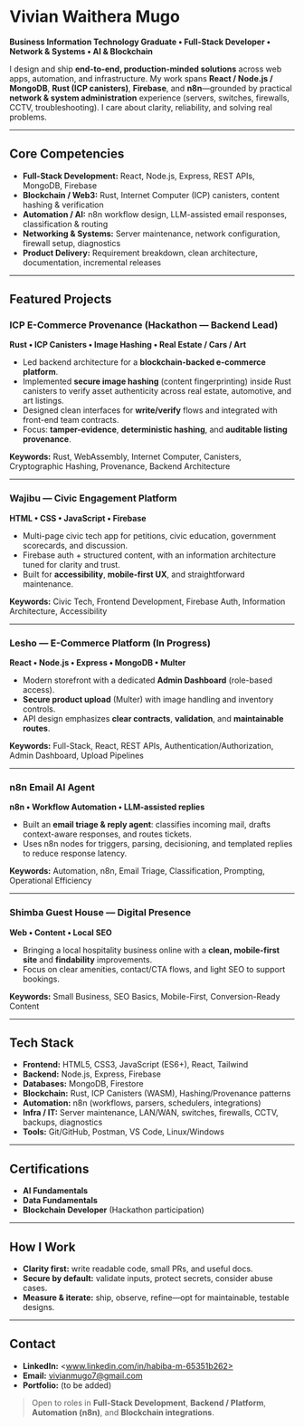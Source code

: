 # Vivian Waithera Mugo

**Business Information Technology Graduate • Full-Stack Developer • Network & Systems • AI & Blockchain**

I design and ship **end-to-end, production-minded solutions** across web apps, automation, and infrastructure. My work spans
**React / Node.js / MongoDB**, **Rust (ICP canisters)**, **Firebase**, and **n8n**—grounded by practical **network & system administration**
experience (servers, switches, firewalls, CCTV, troubleshooting). I care about clarity, reliability, and solving real problems.

---

## Core Competencies
- **Full-Stack Development:** React, Node.js, Express, REST APIs, MongoDB, Firebase
- **Blockchain / Web3:** Rust, Internet Computer (ICP) canisters, content hashing & verification
- **Automation / AI:** n8n workflow design, LLM-assisted email responses, classification & routing
- **Networking & Systems:** Server maintenance, network configuration, firewall setup, diagnostics
- **Product Delivery:** Requirement breakdown, clean architecture, documentation, incremental releases

---

## Featured Projects

### ICP E-Commerce Provenance (Hackathon — Backend Lead)
**Rust • ICP Canisters • Image Hashing • Real Estate / Cars / Art**
- Led backend architecture for a **blockchain-backed e-commerce platform**.
- Implemented **secure image hashing** (content fingerprinting) inside Rust canisters to verify asset authenticity
  across real estate, automotive, and art listings.
- Designed clean interfaces for **write/verify** flows and integrated with front-end team contracts.
- Focus: **tamper-evidence**, **deterministic hashing**, and **auditable listing provenance**.

**Keywords:** Rust, WebAssembly, Internet Computer, Canisters, Cryptographic Hashing, Provenance, Backend Architecture

---

### Wajibu — Civic Engagement Platform
**HTML • CSS • JavaScript • Firebase**
- Multi-page civic tech app for petitions, civic education, government scorecards, and discussion.
- Firebase auth + structured content, with an information architecture tuned for clarity and trust.
- Built for **accessibility**, **mobile-first UX**, and straightforward maintenance.

**Keywords:** Civic Tech, Frontend Development, Firebase Auth, Information Architecture, Accessibility

---

### Lesho — E-Commerce Platform (In Progress)
**React • Node.js • Express • MongoDB • Multer**
- Modern storefront with a dedicated **Admin Dashboard** (role-based access).
- **Secure product upload** (Multer) with image handling and inventory controls.
- API design emphasizes **clear contracts**, **validation**, and **maintainable routes**.

**Keywords:** Full-Stack, React, REST APIs, Authentication/Authorization, Admin Dashboard, Upload Pipelines

---

### n8n Email AI Agent
**n8n • Workflow Automation • LLM-assisted replies**
- Built an **email triage & reply agent**: classifies incoming mail, drafts context-aware responses, and routes tickets.
- Uses n8n nodes for triggers, parsing, decisioning, and templated replies to reduce response latency.

**Keywords:** Automation, n8n, Email Triage, Classification, Prompting, Operational Efficiency

---

### Shimba Guest House — Digital Presence
**Web • Content • Local SEO**
- Bringing a local hospitality business online with a **clean, mobile-first site** and **findability** improvements.
- Focus on clear amenities, contact/CTA flows, and light SEO to support bookings.

**Keywords:** Small Business, SEO Basics, Mobile-First, Conversion-Ready Content

---

## Tech Stack
- **Frontend:** HTML5, CSS3, JavaScript (ES6+), React, Tailwind
- **Backend:** Node.js, Express, Firebase
- **Databases:** MongoDB, Firestore
- **Blockchain:** Rust, ICP Canisters (WASM), Hashing/Provenance patterns
- **Automation:** n8n (workflows, parsers, schedulers, integrations)
- **Infra / IT:** Server maintenance, LAN/WAN, switches, firewalls, CCTV, backups, diagnostics
- **Tools:** Git/GitHub, Postman, VS Code, Linux/Windows

---

## Certifications
- **AI Fundamentals**
- **Data Fundamentals**
- **Blockchain Developer** (Hackathon participation)

---

## How I Work
- **Clarity first:** write readable code, small PRs, and useful docs.
- **Secure by default:** validate inputs, protect secrets, consider abuse cases.
- **Measure & iterate:** ship, observe, refine—opt for maintainable, testable designs.

---

## Contact
- **LinkedIn:** <www.linkedin.com/in/habiba-m-65351b262>
- **Email:** <vivianmugo7@gmail.com>
- **Portfolio:** (to be added)

> Open to roles in **Full-Stack Development**, **Backend / Platform**, **Automation (n8n)**, and **Blockchain integrations**.
